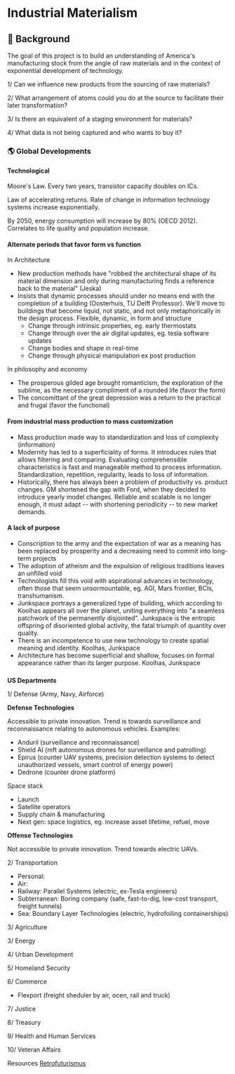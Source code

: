 # Industrial Materialism 

## :thought_balloon: Background

The goal of this project is to build an understanding of America's manufacturing stock from the angle of raw materials and in the context of exponential development of technology.

1/ Can we influence new products from the sourcing of raw materials?

2/ What arrangement of atoms could you do at the source to facilitate their later transformation? 

3/ Is there an equivalent of a staging environment for materials?

4/ What data is not being captured and who wants to buy it?

### :earth_americas: Global Developments


#### Technological

Moore's Law. Every two years, transistor capacity doubles on ICs.

Law of accelerating returns. Rate of change in information technology systems increase exponentially.

By 2050, energy consumption will increase by 80% (OECD 2012). Correlates to life quality and population increase.

#### Alternate periods that favor form vs function 
In Architecture
- New production methods have "robbed the architectural shape of its material dimension and only during manufacturing finds a reference back to the material" (Jeska)
- Insists that dynamic processes should under no means end with the completion of a building (Oosterhuis, TU Delft Professor). We'll move to buildings that become liquid, not static, and not only metaphorically in the design process. Flexible, dynamic, in form and structure
  - Change through intrinsic properties, eg. early thermostats
  - Change through over the air digital updates, eg. tesla software updates 
  - Change bodies and shape in real-time
  - Change through physical manipulation ex post production

In philosophy and economy
  - The prosperous gilded age brought romanticism, the exploration of the sublime, as the necessary compliment of a rounded life (favor the form)
  - The concomittant of the great depression was a return to the practical and frugal (favor the functional) 

#### From industrial mass production to mass customization
- Mass production made way to standardization and loss of complexity (information)
- Modernity has led to a superficiality of forms. It introduces rules that allows filtering and comparing. Evaluating comprehensible characteristics is fast and manageable method to process information. Standardization, repetition, regularity, leads to loss of information.
- Historically, there has always been a problem of productivity vs. product changes. GM shortened the gap with Ford, when they decided to introduce yearly model changes. Reliable and scalable is no longer enough, it must adapt -- with shortening periodicity -- to new market demands.

#### A lack of purpose
- Conscription to the army and the expectation of war as a meaning has been replaced by prosperity and a decreasing need to commit into long-term projects
- The adoption of atheism and the expulsion of religious traditions leaves an unfilled void  
- Technologists fill this void with aspirational advances in technology, often those that seem unsormountable, eg. AGI, Mars frontier, BCIs, transhumanism.
- Junkspace portrays a generalized type of building, which according to Koolhas appears all over the planet, uniting everything into "a seamless patchwork of the permanently disjointed". Junkspace is the entropic offspring of disoriented global activity, the fatal triumph of quantity over quality.
- There is an incompetence to use new technology to create spatial meaning and identity. Koolhas, Junkspace
- Architecture has become superficial and shallow, focuses on formal appearance rather than its larger purpose. Koolhas, Junkspace

### 

**US Departments**

1/ Defense (Army, Navy, Airforce) 

**Defense Technologies**

Accessible to private innovation. Trend is towards surveillance and reconnaissance relating to autonomous vehicles. 
Examples:
- Anduril (surveillance and reconnaissance)
- Shield AI (mft autonomous drones for surveillance and patrolling)
- Epirus (counter UAV systems, precision detection systems to detect unauthorized vessels, smart control of energy power)
- Dedrone (counter drone platform) 

Space stack
- Launch
- Satellite operators
- Supply chain & manufacturing 
- Next gen: space logistics, eg. increase asset lifetime, refuel, move

**Offense Technologies**

Not accessible to private innovation. Trend towards electric UAVs.

2/ Transportation
- Personal: 
- Air: 
- Railway: Parallel Systems (electric, ex-Tesla engineers)
- Subterranean: Boring company (safe, fast-to-dig, low-cost transport, freight tunnels)
- Sea: Boundary Layer Technologies (electric, hydrofoiling containerships)

3/ Agriculture 

3/ Energy 

4/ Urban Development 

5/ Homeland Security 

6/ Commerce 
- Flexport (freight sheduler by air, ocen, rail and truck)

7/ Justice  

8/ Treasury  

9/ Health and Human Services  

10/ Veteran Affairs  

Resources
[Retrofuturismus](http://klausbuergle.de)
